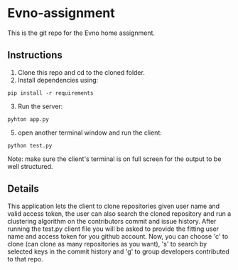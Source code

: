 # Evno-assignment
This is the git repo for the Evno home assignment.
## Instructions
1. Clone this repo and cd to the cloned folder.
2. Install dependencies using:
```
pip install -r requirements
```
3. Run the server:
```
pyhton app.py
```
5. open another terminal window and run the client:
```
python test.py
```
Note: make sure the client's terminal is on full screen for the output to be well structured.

## Details
This application lets the client to clone repositories given user name and valid access token, the user can also search the cloned repository and run
a clustering algorithm on the contributors commit and issue history.
After running the test.py client file you will be asked to provide the fitting user name and access token for you github account.
Now, you can choose 'c' to clone (can clone as many repositories as you want), 's' to search by selected keys in the commit history and 'g' to group developers contributed to that repo. 
